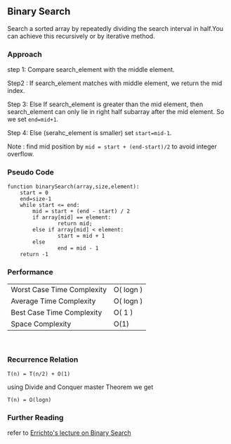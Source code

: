 ## Binary Search

Search a sorted array by repeatedly dividing the search interval in half.You can achieve this recursively or by iterative method.

### Approach

step 1: Compare search_element with the middle element.

Step2 : If search_element matches with middle element, we return the mid index.

Step 3: Else If search_element is greater than the mid element, then search_element can only lie in right half subarray after the mid element. So we set `end=mid+1`.

Step 4: Else (serahc_element is smaller) set `start=mid-1`.

Note : find mid position by `mid = start + (end-start)/2` to avoid integer overflow.

### Pseudo Code

```
function binarySearch(array,size,element):
    start = 0
    end=size-1
    while start <= end:
        mid = start + (end - start) / 2
        if array[mid] == element:
                return mid;
        else if array[mid] < element:
                start = mid + 1
        else
                end = mid - 1
    return -1
```

### Performance

<table style="width:100%">
  <tr>
    <td>Worst Case Time Complexity</td>
    <td>O( logn )</td>
  </tr>
  <tr>
    <td>Average Time Complexity</td>
    <td>O( logn )</td>

  </tr>
  <tr>
    <td>Best Case Time Complexity</td>
    <td>O( 1 )</td>

  </tr>
  <tr>
    <td>Space Complexity</td>
    <td>O(1)</td>

  </tr>
</table>
</br>

### Recurrence Relation

```
T(n) = T(n/2) + O(1)
```

using Divide and Conquer master Theorem we get

```
T(n) = O(logn)
```

### Further Reading

refer to [Errichto's lecture on Binary Search](https://www.youtube.com/watch?v=GU7DpgHINWQ&ab_channel=Errichto)
